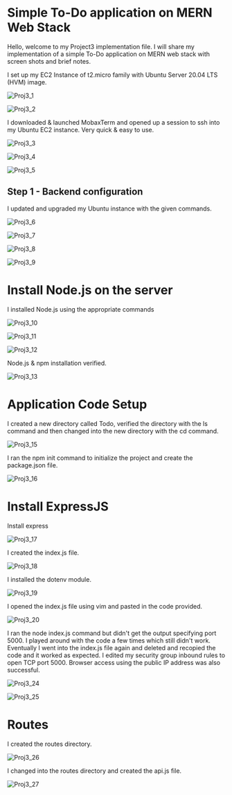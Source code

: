 # Simple To-Do application on MERN Web Stack

Hello, welcome to my Project3 implementation file. I will share my implementation of a simple To-Do application on MERN web stack with screen shots and brief notes.

I set up my EC2 Instance of t2.micro family with Ubuntu Server 20.04 LTS (HVM) image.

![Proj3_1](https://user-images.githubusercontent.com/20802925/117697979-0bce4400-b1bb-11eb-9fb0-14541212c156.PNG)

![Proj3_2](https://user-images.githubusercontent.com/20802925/117697991-0f61cb00-b1bb-11eb-8d25-787c5c480216.PNG)

I downloaded & launched MobaxTerm and opened up a session to ssh into my Ubuntu EC2 instance. Very quick & easy to use.

![Proj3_3](https://user-images.githubusercontent.com/20802925/117698622-d24a0880-b1bb-11eb-9994-06417bddeaa6.PNG)

![Proj3_4](https://user-images.githubusercontent.com/20802925/117698628-d413cc00-b1bb-11eb-991b-17692b117b0d.PNG)

![Proj3_5](https://user-images.githubusercontent.com/20802925/117698643-d6762600-b1bb-11eb-83ab-e40505ca7d84.PNG)

## Step 1 - Backend configuration

I updated and upgraded my Ubuntu instance with the given commands.

![Proj3_6](https://user-images.githubusercontent.com/20802925/117699174-6d42e280-b1bc-11eb-8513-e1e91c477435.PNG)

![Proj3_7](https://user-images.githubusercontent.com/20802925/117699179-6fa53c80-b1bc-11eb-8461-e11b10dd1967.PNG)

![Proj3_8](https://user-images.githubusercontent.com/20802925/117699193-72079680-b1bc-11eb-8cfc-75bae9fca765.PNG)

![Proj3_9](https://user-images.githubusercontent.com/20802925/117699199-73d15a00-b1bc-11eb-8885-1319c4d6b77d.PNG)

# Install Node.js on the server

I installed Node.js using the appropriate commands

![Proj3_10](https://user-images.githubusercontent.com/20802925/117699634-fb1ecd80-b1bc-11eb-8ff7-d8fc3c88a5aa.PNG)

![Proj3_11](https://user-images.githubusercontent.com/20802925/117699640-fc4ffa80-b1bc-11eb-9214-11225bdc64e7.PNG)

![Proj3_12](https://user-images.githubusercontent.com/20802925/117699663-0245db80-b1bd-11eb-8267-67d4ffd56350.PNG)

Node.js & npm installation verified.

![Proj3_13](https://user-images.githubusercontent.com/20802925/117700096-7da78d00-b1bd-11eb-97a4-281b6f69d660.PNG)

# Application Code Setup

I created a new directory called Todo, verified the directory with the ls command and then changed into the new directory with the cd command.

![Proj3_15](https://user-images.githubusercontent.com/20802925/117702062-f0196c80-b1bf-11eb-87c2-b9fa1b83c27d.PNG)

I ran the npm init command to initialize the project and create the package.json file.

![Proj3_16](https://user-images.githubusercontent.com/20802925/117870593-36d89680-b294-11eb-91ef-e7676c1b4c53.PNG)

# Install ExpressJS

Install express

![Proj3_17](https://user-images.githubusercontent.com/20802925/117870873-9afb5a80-b294-11eb-82fe-a2f9269282f4.PNG)

I created the index.js file.

![Proj3_18](https://user-images.githubusercontent.com/20802925/117870989-c3835480-b294-11eb-8170-ad3038e629cc.PNG)

I installed the dotenv module.

![Proj3_19](https://user-images.githubusercontent.com/20802925/117872447-946de280-b296-11eb-96b9-d3543478fb6d.PNG)

I opened the index.js file using vim and pasted in the code provided.

![Proj3_20](https://user-images.githubusercontent.com/20802925/117874288-ad779300-b298-11eb-97f8-81df19f8762c.PNG)

I ran the node index.js command but didn't get the output specifying port 5000. I played around with the code a few times which still didn't work. Eventually I went into the index.js file again and deleted and recopied the code and it worked as expected. I edited my security group inbound rules to open TCP port 5000. Browser access using the public IP address was also successful.

![Proj3_24](https://user-images.githubusercontent.com/20802925/117875099-b026b800-b299-11eb-8195-02b1386b86e0.PNG)

![Proj3_25](https://user-images.githubusercontent.com/20802925/117875498-25928880-b29a-11eb-8fe0-27f0aac14337.PNG)

# Routes

I created the routes directory.

![Proj3_26](https://user-images.githubusercontent.com/20802925/117875966-b23d4680-b29a-11eb-8c00-8154ce10087a.PNG)

I changed into the routes directory and created the api.js file.

![Proj3_27](https://user-images.githubusercontent.com/20802925/117876142-eca6e380-b29a-11eb-9b9c-2d4319e8cab4.PNG)











